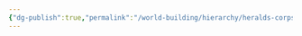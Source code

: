 ```yaml
---
{"dg-publish":true,"permalink":"/world-building/hierarchy/heralds-corps/factions/merchants/aetherial-traders-faction/"}
---
```


